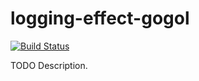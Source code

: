 # logging-effect-gogol

[![Build Status](https://travis-ci.org/unfoldml/logging-effect-gogol.png)](https://travis-ci.org/unfoldml/logging-effect-gogol)

TODO Description.
